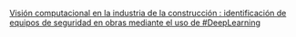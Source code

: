[Visión computacional en la industria de la construcción : identificación de equipos de seguridad en obras mediante el uso de #DeepLearning ](https://qi.tc/qi/9393)